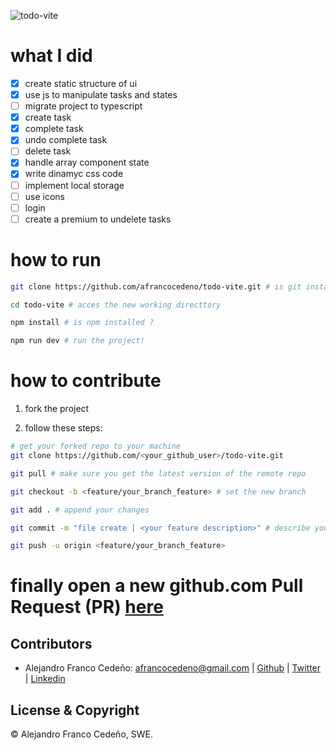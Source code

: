 ![todo-vite](https://github.com/afrancocedeno/todo-vite/assets/69823997/993b479d-23e4-4dc6-b34e-4f38c8feade8)

# what I did
* [x] create static structure of ui
* [x] use js to manipulate tasks and states
* [ ] migrate project to typescript
* [x] create task
* [x] complete task
* [x] undo complete task
* [ ] delete task
* [x] handle array component state
* [x] write dinamyc css code
* [ ] implement local storage
* [ ] use icons
* [ ] login
* [ ] create a premium to undelete tasks

# how to run
```bash
git clone https://github.com/afrancocedeno/todo-vite.git # is git installed?

cd todo-vite # acces the new working directtory

npm install # is npm installed ?

npm run dev # run the project!
```

# how to contribute

1. fork the project

2. follow these steps:
```bash
# get your forked repo to your machine
git clone https://github.com/<your_github_user>/todo-vite.git

git pull # make sure you get the latest version of the remote repo

git checkout -b <feature/your_branch_feature> # set the new branch

git add . # append your changes

git commit -m "file create | <your feature description>" # describe your changes

git push -u origin <feature/your_branch_feature>

```
# finally open a new github.com Pull Request (PR) [here](https://github.com/afrancocedeno/todo-vite)

## Contributors
* Alejandro Franco Cedeño: <afrancocedeno@gmail.com> | 
[Github](https://github.com/afrancocedeno) | 
[Twitter](twitter.com/afrancocedeno) |
[Linkedin](linkedin.com/in/afrancocedeno/)

## License & Copyright

© Alejandro Franco Cedeño, SWE.
